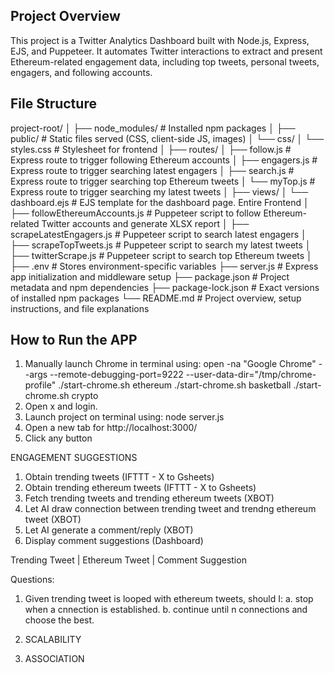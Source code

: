 ## Project Overview
This project is a Twitter Analytics Dashboard built with Node.js, Express, EJS, and Puppeteer. It automates Twitter interactions to extract and present Ethereum-related engagement data, including top tweets, personal tweets, engagers, and following accounts.

## File Structure

project-root/
│
├── node_modules/                # Installed npm packages
│
├── public/                      # Static files served (CSS, client-side JS, images)
│   └── css/
│        └── styles.css           # Stylesheet for frontend
│
├── routes/
│   ├── follow.js                # Express route to trigger following Ethereum accounts
│   ├── engagers.js              # Express route to trigger searching latest engagers
│   ├── search.js                # Express route to trigger searching top Ethereum tweets
│   └── myTop.js                 # Express route to trigger searching my latest tweets
│
├── views/
│   └── dashboard.ejs            # EJS template for the dashboard page. Entire Frontend
│
├── followEthereumAccounts.js    # Puppeteer script to follow Ethereum-related Twitter accounts and generate XLSX report
│
├── scrapeLatestEngagers.js      # Puppeteer script to search latest engagers
│
├── scrapeTopTweets.js           # Puppeteer script to search my latest tweets
│
├── twitterScrape.js             # Puppeteer script to search top Ethereum tweets
│
├── .env                         # Stores environment-specific variables
├── server.js                    # Express app initialization and middleware setup
├── package.json                 # Project metadata and npm dependencies
├── package-lock.json            # Exact versions of installed npm packages
└── README.md                    # Project overview, setup instructions, and file explanations


## How to Run the APP

1. Manually launch Chrome in terminal using:
    open -na "Google Chrome" --args --remote-debugging-port=9222 --user-data-dir="/tmp/chrome-profile"
    ./start-chrome.sh ethereum 
    ./start-chrome.sh basketball
    ./start-chrome.sh crypto
2. Open x and login.
3. Launch project on terminal using:
    node server.js
4. Open a new tab for http://localhost:3000/
5. Click any button




ENGAGEMENT SUGGESTIONS
1. Obtain trending tweets (IFTTT - X to Gsheets)
2. Obtain trending ethereum tweets (IFTTT - X to Gsheets)
3. Fetch trending tweets and trending ethereum tweets (XBOT)
4. Let AI draw connection between trending tweet and trendng ethereum tweet (XBOT)
5. Let AI generate a comment/reply (XBOT)
6. Display comment suggestions (Dashboard)

Trending Tweet  |   Ethereum Tweet   | Comment Suggestion

Questions: 
1. Given trending tweet is looped with ethereum tweets, should I:
    a. stop when a cnnection is established.
    b. continue until n connections and choose the best.


1. SCALABILITY
2. ASSOCIATION
